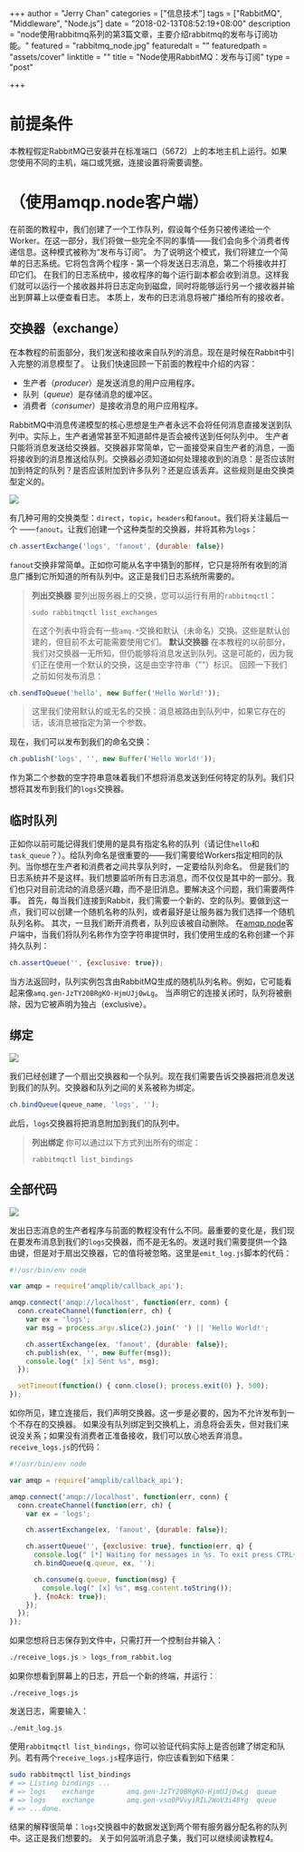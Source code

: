 +++
author = "Jerry Chan"
categories = ["信息技术"]
tags = ["RabbitMQ", "Middleware", "Node.js"]
date = "2018-02-13T08:52:19+08:00"
description = "node使用rabbitmq系列的第3篇文章，主要介绍rabbitmq的发布与订阅功能。"
featured = "rabbitmq_node.jpg"
featuredalt = ""
featuredpath = "assets/cover"
linktitle = ""
title = "Node使用RabbitMQ：发布与订阅"
type = "post"

+++

# 前提条件

本教程假定RabbitMQ已安装并在标准端口（5672）上的本地主机上运行。如果您使用不同的主机，端口或凭据，连接设置将需要调整。

# （使用amqp.node客户端）

在前面的教程中，我们创建了一个工作队列，假设每个任务只被传递给一个Worker。在这一部分，我们将做一些完全不同的事情——我们会向多个消费者传递信息。这种模式被称为“发布与订阅”。 为了说明这个模式，我们将建立一个简单的日志系统。它将包含两个程序 - 第一个将发送日志消息，第二个将接收并打印它们。 在我们的日志系统中，接收程序的每个运行副本都会收到消息。这样我们就可以运行一个接收器并将日志定向到磁盘，同时将能够运行另一个接收器并输出到屏幕上以便查看日志。 本质上，发布的日志消息将被广播给所有的接收者。

## 交换器（exchange）

在本教程的前面部分，我们发送和接收来自队列的消息。现在是时候在Rabbit中引入完整的消息模型了。 让我们快速回顾一下前面的教程中介绍的内容：

*   生产者（_producer_）是发送消息的用户应用程序。
*   队列（_queue_）是存储消息的缓冲区。
*   消费者（_consumer_）是接收消息的用户应用程序。

RabbitMQ中消息传递模型的核心思想是生产者永远不会将任何消息直接发送到队列中。实际上，生产者通常甚至不知道邮件是否会被传送到任何队列中。 生产者只能将消息发送给交换器。交换器非常简单，它一面接受来自生产者的消息，一面将接收到的消息推送给队列。交换器必须知道如何处理接收到的消息：是否应该附加到特定的队列？是否应该附加到许多队列？还是应该丢弃。这些规则是由交换类型定义的。

![](/assets/blog/2018-02/exchanges.png) 

有几种可用的交换类型：`direct`，`topic`，`headers`和`fanout`。我们将关注最后一个 ——`fanout`。让我们创建一个这种类型的交换器，并将其称为`logs`：

```js
ch.assertExchange('logs', 'fanout', {durable: false})
```

`fanout`交换非常简单。正如你可能从名字中猜到的那样，它只是将所有收到的消息广播到它所知道的所有队列中。这正是我们日志系统所需要的。

> **列出交换器** 要列出服务器上的交换，您可以运行有用的`rabbitmqctl`：
>
>     sudo rabbitmqctl list_exchanges
>       
>
> 在这个列表中将会有一些`amq.*`交换和默认（未命名）交换。这些是默认创建的，但目前不太可能需要使用它们。 **默认交换器** 在本教程的以前部分，我们对交换器一无所知，但仍能够将消息发送到队列。这是可能的，因为我们正在使用一个默认的交换，这是由空字符串（""）标识。 回顾一下我们之前如何发布消息：
>
```js
ch.sendToQueue('hello', new Buffer('Hello World!'));
```
>
> 这里我们使用默认的或无名的交换：消息被路由到队列中，如果它存在的话，该消息被指定为第一个参数。

现在，我们可以发布到我们的命名交换：

```js
ch.publish('logs', '', new Buffer('Hello World!'));
```

作为第二个参数的空字符串意味着我们不想将消息发送到任何特定的队列。我们只想将其发布到我们的`logs`交换器。

## 临时队列

正如你以前可能记得我们使用的是具有指定名称的队列（请记住`hello`和`task_queue`？）。给队列命名是很重要的——我们需要给Workers指定相同的队列。当你想在生产者和消费者之间共享队列时，一定要给队列命名。 但是我们的日志系统并不是这样。我们想要监听所有日志消息，而不仅仅是其中的一部分。我们也只对目前流动的消息感兴趣，而不是旧消息。要解决这个问题，我们需要两件事。 首先，每当我们连接到Rabbit，我们需要一个新的、空的队列。要做到这一点，我们可以创建一个随机名称的队列，或者最好是让服务器为我们选择一个随机队列名称。 其次，一旦我们断开消费者，队列应该被自动删除。 在[amqp.node](http://www.squaremobius.net/amqp.node/)客户端中，当我们将队列名称作为空字符串提供时，我们使用生成的名称创建一个非持久队列：

```js
ch.assertQueue('', {exclusive: true});
```

当方法返回时，队列实例包含由RabbitMQ生成的随机队列名称。例如，它可能看起来像`amq.gen-JzTY20BRgKO-HjmUJj0wLg`。 当声明它的连接关闭时，队列将被删除，因为它被声明为独占（exclusive）。

## 绑定

![](/assets/blog/2018-02/bindings.png) 

我们已经创建了一个扇出交换器和一个队列。现在我们需要告诉交换器把消息发送到我们的队列。交换器和队列之间的关系被称为绑定。

```js
ch.bindQueue(queue_name, 'logs', '');
```

此后，`logs`交换器将把消息附加到我们的队列中。

> **列出绑定** 你可以通过以下方式列出所有的绑定：
>
>     rabbitmqctl list_bindings
>       

## 全部代码

![](/assets/blog/2018-02/python-three-overall.png) 

发出日志消息的生产者程序与前面的教程没有什么不同。最重要的变化是，我们现在要发布消息到我们的`logs`交换器，而不是无名的。发送时我们需要提供一个路由键，但是对于扇出交换器，它的值将被忽略。这里是`emit_log.js`脚本的代码：

```js
#!/usr/bin/env node

var amqp = require('amqplib/callback_api');

amqp.connect('amqp://localhost', function(err, conn) {
  conn.createChannel(function(err, ch) {
    var ex = 'logs';
    var msg = process.argv.slice(2).join(' ') || 'Hello World!';

    ch.assertExchange(ex, 'fanout', {durable: false});
    ch.publish(ex, '', new Buffer(msg));
    console.log(" [x] Sent %s", msg);
  });

  setTimeout(function() { conn.close(); process.exit(0) }, 500);
});
```

如你所见，建立连接后，我们声明交换器。这一步是必要的，因为不允许发布到一个不存在的交换器。 如果没有队列绑定到交换机上，消息将会丢失，但对我们来说没关系；如果没有消费者正准备接收，我们可以放心地丢弃消息。 `receive_logs.js`的代码：

```js
#!/usr/bin/env node

var amqp = require('amqplib/callback_api');

amqp.connect('amqp://localhost', function(err, conn) {
  conn.createChannel(function(err, ch) {
    var ex = 'logs';

    ch.assertExchange(ex, 'fanout', {durable: false});

    ch.assertQueue('', {exclusive: true}, function(err, q) {
      console.log(" [*] Waiting for messages in %s. To exit press CTRL+C", q.queue);
      ch.bindQueue(q.queue, ex, '');

      ch.consume(q.queue, function(msg) {
        console.log(" [x] %s", msg.content.toString());
      }, {noAck: true});
    });
  });
});
```

如果您想将日志保存到文件中，只需打开一个控制台并输入：

```sh
./receive_logs.js > logs_from_rabbit.log
```

如果你想看到屏幕上的日志，开启一个新的终端，并运行：

    ./receive_logs.js


发送日志，需要输入：

    ./emit_log.js


使用`rabbitmqctl list_bindings`，你可以验证代码实际上是否创建了绑定和队列。若有两个`receive_logs.js`程序运行，你应该看到如下结果：

```sh
sudo rabbitmqctl list_bindings
# => Listing bindings ...
# => logs    exchange        amq.gen-JzTY20BRgKO-HjmUJj0wLg  queue           []
# => logs    exchange        amq.gen-vso0PVvyiRIL2WoV3i48Yg  queue           []
# => ...done.
```

结果的解释很简单：`logs`交换器中的数据发送到两个带有服务器分配名称的队列中。这正是我们想要的。 关于如何监听消息子集，我们可以继续阅读教程4。
